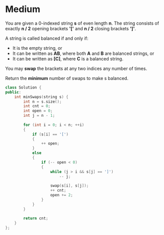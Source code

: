 # Medium

You are given a 0-indexed string **s** of even length **n**. The string consists of exactly **n / 2** opening brackets **'['** and **n / 2** closing brackets **']'**.

A string is called balanced if and only if:

- It is the empty string, or
- It can be written as **AB**, where both **A** and **B** are balanced strings, or
- It can be written as **[C]**, where **C** is a balanced string.

You may **swap** the brackets at any two indices any number of times.

Return the **minimum** number of swaps to make s balanced.

```cpp
class Solution {
public:
    int minSwaps(string s) {
        int n = s.size();
        int cnt = 0;
        int open = 0;
        int j = n - 1;
        
        for (int i = 0; i < n; ++i)
        {
            if (s[i] == '[')
            {
                ++ open;
            }
            else
            {
                if (-- open < 0)
                {
                    while (j > i && s[j] == ']')
                        -- j;
                    
                    swap(s[i], s[j]);
                    ++ cnt;
                    open += 2;
                }
            }
        }
        
        return cnt;
    }
};
```
